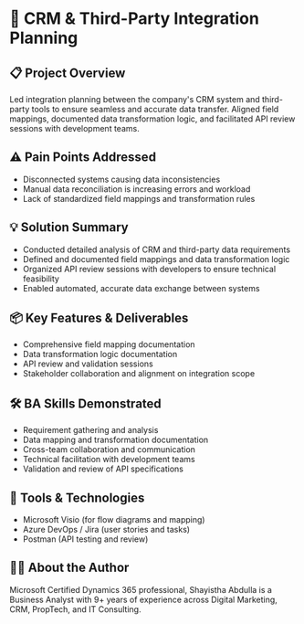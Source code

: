 # 🚀  CRM & Third-Party Integration Planning

## 📋 Project Overview 
Led integration planning between the company's CRM system and third-party tools to ensure seamless and accurate data transfer. Aligned field mappings, documented data transformation logic, and facilitated API review sessions with development teams.

## ⚠️ Pain Points Addressed 
- Disconnected systems causing data inconsistencies  
- Manual data reconciliation is increasing errors and workload  
- Lack of standardized field mappings and transformation rules  

 ## 💡 Solution Summary
- Conducted detailed analysis of CRM and third-party data requirements  
- Defined and documented field mappings and data transformation logic  
- Organized API review sessions with developers to ensure technical feasibility  
- Enabled automated, accurate data exchange between systems  

## 📦 Key Features & Deliverables  
- Comprehensive field mapping documentation  
- Data transformation logic documentation  
- API review and validation sessions  
- Stakeholder collaboration and alignment on integration scope  

## 🛠️ BA Skills Demonstrated 
- Requirement gathering and analysis  
- Data mapping and transformation documentation  
- Cross-team collaboration and communication  
- Technical facilitation with development teams  
- Validation and review of API specifications  

## 🧰 Tools & Technologies 
- Microsoft Visio (for flow diagrams and mapping)  
- Azure DevOps / Jira (user stories and tasks)  
- Postman (API testing and review)  

## 👩‍💻  About the Author  
Microsoft Certified Dynamics 365 professional, Shayistha Abdulla is a Business Analyst with 9+ years of experience across Digital Marketing, CRM, PropTech, and IT Consulting.
